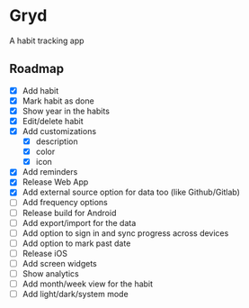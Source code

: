 # Gryd

A habit tracking app

## Roadmap

- [x] Add habit
- [x] Mark habit as done
- [x] Show year in the habits
- [x] Edit/delete habit
- [x] Add customizations
  - [x] description
  - [x] color
  - [x] icon
- [x] Add reminders
- [x] Release Web App
- [x] Add external source option for data too (like Github/Gitlab)
- [ ] Add frequency options
- [ ] Release build for Android
- [ ] Add export/import for the data
- [ ] Add option to sign in and sync progress across devices
- [ ] Add option to mark past date
- [ ] Release iOS
- [ ] Add screen widgets
- [ ] Show analytics
- [ ] Add month/week view for the habit
- [ ] Add light/dark/system mode
